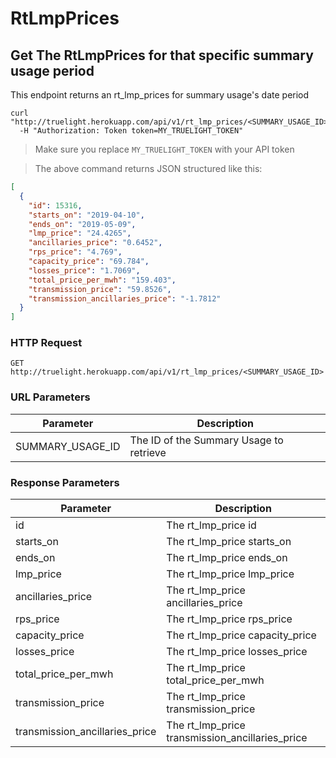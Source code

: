 # RtLmpPrices
## Get The RtLmpPrices for that specific summary usage period

This endpoint returns an rt_lmp_prices for summary usage's date period

```shell
curl "http://truelight.herokuapp.com/api/v1/rt_lmp_prices/<SUMMARY_USAGE_ID>"
  -H "Authorization: Token token=MY_TRUELIGHT_TOKEN"
```

> Make sure you replace `MY_TRUELIGHT_TOKEN` with your API token

> The above command returns JSON structured like this:

```json
[
  {
    "id": 15316,
    "starts_on": "2019-04-10",
    "ends_on": "2019-05-09",
    "lmp_price": "24.4265",
    "ancillaries_price": "0.6452",
    "rps_price": "4.769",
    "capacity_price": "69.784",
    "losses_price": "1.7069",
    "total_price_per_mwh": "159.403",
    "transmission_price": "59.8526",
    "transmission_ancillaries_price": "-1.7812"
  }
]
```

### HTTP Request

`GET http://truelight.herokuapp.com/api/v1/rt_lmp_prices/<SUMMARY_USAGE_ID>`

### URL Parameters

| Parameter        | Description                             |
| ---------------- | --------------------------------------- |
| SUMMARY_USAGE_ID | The ID of the Summary Usage to retrieve |

### Response Parameters

| Parameter                      | Description                                            |
| ------------------------------ | ------------------------------------------------------ |
| id                             | The rt_lmp_price id                                    |
| starts_on                      | The rt_lmp_price starts_on                             |
| ends_on                        | The rt_lmp_price ends_on                               |
| lmp_price                      | The rt_lmp_price lmp_price                             |
| ancillaries_price              | The rt_lmp_price ancillaries_price                     |
| rps_price                      | The rt_lmp_price rps_price                             |
| capacity_price                 | The rt_lmp_price capacity_price                        |
| losses_price                   | The rt_lmp_price losses_price                          |
| total_price_per_mwh            | The rt_lmp_price total_price_per_mwh                   |
| transmission_price             | The rt_lmp_price transmission_price                    |
| transmission_ancillaries_price | The rt_lmp_price transmission_ancillaries_price        |
